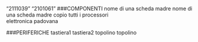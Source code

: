 “2111039”
“2101061”
###COMPONENTI
nome di una scheda madre
nome di una scheda madre
copio tutti i processori  
elettronica padovana

###PERIFERICHE
tastiera1
tastiera2
topolino
topolino
